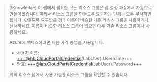 > [!Knowledge] 이 랩에서 필요한 모든 리소스 그룹은 랩 설정 과정에서 자동으로 만들어졌습니다. 따라서 리소스 그룹을 만들도록 요구하는 단계는 모두 무시하면 됩니다. 만들도록 요구받은 것과 이름이 비슷한 기존 리소스 그룹을 사용하거나 선택하세요. 이름이 비슷한 리소스 그룹이 없으면 아무 기존 리소스 그룹이나 사용하세요.
>
> Azure에 액세스하려면 다음 자격 증명을 사용합니다.
>
> - 사용자 이름: +++@lab.CloudPortalCredential(LabUser).Username+++
> - 암호: +++@lab.CloudPortalCredential(LabUser).Password+++
>
> 위의 리소스 탭에서 사용 가능한 리소스 그룹을 확인할 수 있습니다.
